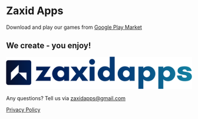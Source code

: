 # Zaxid Apps
Download and play our games from [Google Play Market](https://play.google.com/store/apps/dev?id=6916256973280609239&pcampaignid=pcampaignidMKT-Other-global-all-co-prtnr-py-PartBadge-Mar2515-1)

## We create - you enjoy!

![Zaxid Apps Logo](logosvg.svg)

Any questions? Tell us via zaxidapps@gmail.com

[Privacy Policy](https://github.com/zaxidapps/zaxidapps/blob/main/privacy%20policy)

